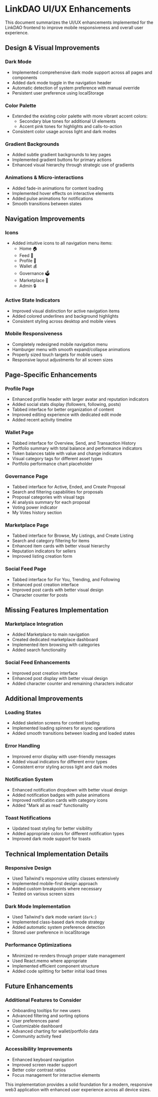 # LinkDAO UI/UX Enhancements

This document summarizes the UI/UX enhancements implemented for the LinkDAO frontend to improve mobile responsiveness and overall user experience.

## Design & Visual Improvements

### Dark Mode
- Implemented comprehensive dark mode support across all pages and components
- Added dark mode toggle in the navigation header
- Automatic detection of system preference with manual override
- Persistent user preference using localStorage

### Color Palette
- Extended the existing color palette with more vibrant accent colors:
  - Secondary blue tones for additional UI elements
  - Accent pink tones for highlights and calls-to-action
- Consistent color usage across light and dark modes

### Gradient Backgrounds
- Added subtle gradient backgrounds to key pages
- Implemented gradient buttons for primary actions
- Enhanced visual hierarchy through strategic use of gradients

### Animations & Micro-interactions
- Added fade-in animations for content loading
- Implemented hover effects on interactive elements
- Added pulse animations for notifications
- Smooth transitions between states

## Navigation Improvements

### Icons
- Added intuitive icons to all navigation menu items:
  - Home 🏠
  - Feed 📰
  - Profile 👤
  - Wallet 💰
  - Governance 🗳️
  - Marketplace 🛒
  - Admin 🔒

### Active State Indicators
- Improved visual distinction for active navigation items
- Added colored underlines and background highlights
- Consistent styling across desktop and mobile views

### Mobile Responsiveness
- Completely redesigned mobile navigation menu
- Hamburger menu with smooth expand/collapse animations
- Properly sized touch targets for mobile users
- Responsive layout adjustments for all screen sizes

## Page-Specific Enhancements

### Profile Page
- Enhanced profile header with larger avatar and reputation indicators
- Added social stats display (followers, following, posts)
- Tabbed interface for better organization of content
- Improved editing experience with dedicated edit mode
- Added recent activity timeline

### Wallet Page
- Tabbed interface for Overview, Send, and Transaction History
- Portfolio summary with total balance and performance indicators
- Token balances table with value and change indicators
- Visual category tags for different asset types
- Portfolio performance chart placeholder

### Governance Page
- Tabbed interface for Active, Ended, and Create Proposal
- Search and filtering capabilities for proposals
- Proposal categories with visual tags
- AI analysis summary for each proposal
- Voting power indicator
- My Votes history section

### Marketplace Page
- Tabbed interface for Browse, My Listings, and Create Listing
- Search and category filtering for items
- Enhanced item cards with better visual hierarchy
- Reputation indicators for sellers
- Improved listing creation form

### Social Feed Page
- Tabbed interface for For You, Trending, and Following
- Enhanced post creation interface
- Improved post cards with better visual design
- Character counter for posts

## Missing Features Implementation

### Marketplace Integration
- Added Marketplace to main navigation
- Created dedicated marketplace dashboard
- Implemented item browsing with categories
- Added search functionality

### Social Feed Enhancements
- Improved post creation interface
- Enhanced post display with better visual design
- Added character counter and remaining characters indicator

## Additional Improvements

### Loading States
- Added skeleton screens for content loading
- Implemented loading spinners for async operations
- Added smooth transitions between loading and loaded states

### Error Handling
- Improved error display with user-friendly messages
- Added visual indicators for different error types
- Consistent error styling across light and dark modes

### Notification System
- Enhanced notification dropdown with better visual design
- Added notification badges with pulse animations
- Improved notification cards with category icons
- Added "Mark all as read" functionality

### Toast Notifications
- Updated toast styling for better visibility
- Added appropriate colors for different notification types
- Improved dark mode support for toasts

## Technical Implementation Details

### Responsive Design
- Used Tailwind's responsive utility classes extensively
- Implemented mobile-first design approach
- Added custom breakpoints where necessary
- Tested on various screen sizes

### Dark Mode Implementation
- Used Tailwind's dark mode variant (`dark:`)
- Implemented class-based dark mode strategy
- Added automatic system preference detection
- Stored user preference in localStorage

### Performance Optimizations
- Minimized re-renders through proper state management
- Used React.memo where appropriate
- Implemented efficient component structure
- Added code splitting for better initial load times

## Future Enhancements

### Additional Features to Consider
- Onboarding tooltips for new users
- Advanced filtering and sorting options
- User preferences panel
- Customizable dashboard
- Advanced charting for wallet/portfolio data
- Community activity feed

### Accessibility Improvements
- Enhanced keyboard navigation
- Improved screen reader support
- Better color contrast ratios
- Focus management for interactive elements

This implementation provides a solid foundation for a modern, responsive web3 application with enhanced user experience across all device sizes.